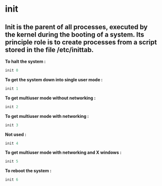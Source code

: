 # init

## Init is the parent of all processes, executed by the kernel during the booting of a system. Its principle role is to create processes from a script stored in the file /etc/inittab.

**To halt the system :**

```python
init 0
```

**To get the system down into single user mode :**

```python
init 1
```

**To get multiuser mode without networking :**

```python
init 2
```

**To get multiuser mode with networking :**

```python
init 3
```

**Not used :**

```python
init 4
```

**To get multiuser mode with networking and X windows :**

```python
init 5
```

**To reboot the system :**

```python
init 6
```
